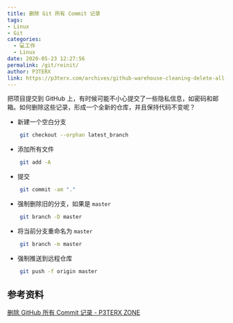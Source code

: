 ```yaml
---
title: 删除 Git 所有 Commit 记录
tags: 
- Linux
- Git
categories: 
  - 💻工作
  - Linux
date: 2020-05-23 12:27:56
permalink: /git/reinit/
author: P3TERX
link: https://p3terx.com/archives/github-warehouse-cleaning-delete-all-commit-records.html
---
```


把项目提交到 GitHub 上，有时候可能不小心提交了一些隐私信息，如密码和邮箱。如何删除这些记录，形成一个全新的仓库，并且保持代码不变呢？

*   新建一个空白分支
```bash
    git checkout --orphan latest_branch
```
*   添加所有文件
```bash
    git add -A
```
*   提交
```bash
    git commit -am "."
```
*   强制删除旧的分支，如果是 `master`
```bash
    git branch -D master
```
*   将当前分支重命名为 `master`
```bash
    git branch -m master
```
*   强制推送到远程仓库
```bash
    git push -f origin master
```
## 参考资料

[删除 GitHub 所有 Commit 记录 - P3TERX ZONE](https://p3terx.com/archives/github-warehouse-cleaning-delete-all-commit-records.html)